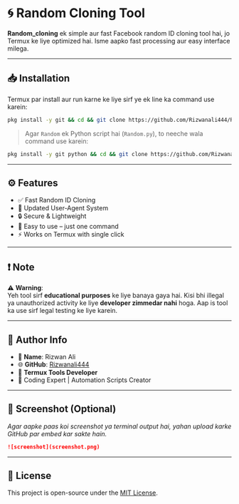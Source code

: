 # 🌀 Random Cloning Tool

**Random_cloning** ek simple aur fast Facebook random ID cloning tool hai, jo Termux ke liye optimized hai. Isme aapko fast processing aur easy interface milega.

---

## 📥 Installation

Termux par install aur run karne ke liye sirf ye ek line ka command use karein:

```bash
pkg install -y git && cd && git clone https://github.com/Rizwanali444/Random_cloning.git && cd Random_cloning && chmod +x Random && ./Random
```

> Agar `Random` ek Python script hai (`Random.py`), to neeche wala command use karein:

```bash
pkg install -y git python && cd && git clone https://github.com/Rizwanali444/Random_cloning.git && cd Random_cloning && python Random.py
```

---

## ⚙️ Features

- ✅ Fast Random ID Cloning
- 🧠 Updated User-Agent System
- 🔒 Secure & Lightweight
- 🤖 Easy to use – just one command
- ⚡ Works on Termux with single click

---

## ❗ Note

⚠️ **Warning**:  
Yeh tool sirf **educational purposes** ke liye banaya gaya hai. Kisi bhi illegal ya unauthorized activity ke liye **developer zimmedar nahi** hoga. Aap is tool ka use sirf legal testing ke liye karein.

---

## 🙋 Author Info

- 👤 **Name**: Rizwan Ali  
- 🌐 **GitHub**: [Rizwanali444](https://github.com/Rizwanali444)
- 📱 **Termux Tools Developer**  
- 🧰 Coding Expert | Automation Scripts Creator

---

## 📸 Screenshot (Optional)

_Agar aapke paas koi screenshot ya terminal output hai, yahan upload karke GitHub par embed kar sakte hain._

```md
![screenshot](screenshot.png)
```

---

## 📌 License

This project is open-source under the [MIT License](LICENSE).

